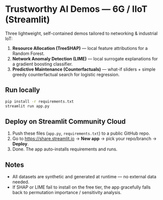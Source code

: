 
# Trustworthy AI Demos — 6G / IIoT (Streamlit)

Three lightweight, self-contained demos tailored to networking & industrial IoT:
1) **Resource Allocation (TreeSHAP)** — local feature attributions for a Random Forest.
2) **Network Anomaly Detection (LIME)** — local surrogate explanations for a gradient boosting classifier.
3) **Predictive Maintenance (Counterfactuals)** — what-if sliders + simple greedy counterfactual search for logistic regression.

## Run locally
```bash
pip install -r requirements.txt
streamlit run app.py
```

## Deploy on Streamlit Community Cloud
1. Push these files (`app.py`, `requirements.txt`) to a public GitHub repo.
2. Go to https://share.streamlit.io → **New app** → pick your repo/branch → **Deploy**.
3. Done. The app auto-installs requirements and runs.

## Notes
- All datasets are synthetic and generated at runtime — no external data needed.
- If SHAP or LIME fail to install on the free tier, the app gracefully falls back to permutation importance / sensitivity analysis.
